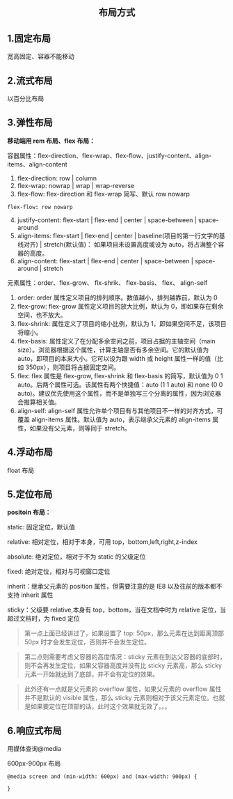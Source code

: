 <h2 align="center">布局方式</h2>

## 1.固定布局

宽高固定、容器不能移动

## 2.流式布局

以百分比布局

## 3.弹性布局

**移动端用 rem 布局、flex 布局：**

容器属性：flex-direction、flex-wrap、flex-flow、justify-content、align-items、align-content

1. flex-direction: row | column
2. flex-wrap: nowrap | wrap | wrap-reverse
3. flex-flow: flex-direction 和 flex-wrap 简写、默认 row nowarp

```
flex-flow: row nowarp
```

4. justify-content: flex-start | flex-end | center | space-between | space-around
5. align-items: flex-start | flex-end | center | baseline(项目的第一行文字的基线对齐) | stretch(默认值)： 如果项目未设置高度或设为 auto，将占满整个容器的高度。
6. align-content: flex-start | flex-end | center | space-between | space-around | stretch

元素属性：order、flex-grow、 flx-shrik、 flex-basis、 flex、 align-self

1. order: order 属性定义项目的排列顺序。数值越小，排列越靠前，默认为 0
2. flex-grow: flex-grow 属性定义项目的放大比例，默认为 0，即如果存在剩余空间，也不放大。
3. flex-shrink: 属性定义了项目的缩小比例，默认为 1，即如果空间不足，该项目将缩小。
4. flex-basis: 属性定义了在分配多余空间之前，项目占据的主轴空间（main size）。浏览器根据这个属性，计算主轴是否有多余空间。它的默认值为 auto，即项目的本来大小。它可以设为跟 width 或 height 属性一样的值（比如 350px），则项目将占据固定空间。
5. flex: flex 属性是 flex-grow, flex-shrink 和 flex-basis 的简写，默认值为 0 1 auto。后两个属性可选。该属性有两个快捷值：auto (1 1 auto) 和 none (0 0 auto)。建议优先使用这个属性，而不是单独写三个分离的属性，因为浏览器会推算相关值。
6. align-self: align-self 属性允许单个项目有与其他项目不一样的对齐方式，可覆盖 align-items 属性。默认值为 auto，表示继承父元素的 align-items 属性，如果没有父元素，则等同于 stretch。

## 4.浮动布局

float 布局

## 5.定位布局

**positoin 布局：**

static: 固定定位，默认值

relative: 相对定位，相对于本身，可用 top，bottom,left,right,z-index

absolute: 绝对定位，相对于不为 static 的父级定位

fixed: 绝对定位，相对与可视窗口定位

inherit：继承父元素的 position 属性，但需要注意的是 IE8 以及往前的版本都不支持 inherit 属性

sticky：父级要 relative,本身有 top，bottom，当在文档中时为 relative 定位，当超过文档时，为 fixed 定位

> 第一点上面已经讲过了，如果设置了 top: 50px，那么元素在达到距离顶部 50px 时才会发生定位，否则并不会发生定位。

> 第二点则需要考虑父容器的高度情况：sticky 元素在到达父容器的底部时，则不会再发生定位，如果父容器高度并没有比 sticky 元素高，那么 sticky 元素一开始就达到了底部，并不会有定位的效果。

> 此外还有一点就是父元素的 overflow 属性，如果父元素的 overflow 属性并不是默认的 visible 属性，那么 sticky 元素则相对于该父元素定位。也就是如果要定位在顶部的话，此时这个效果就无效了。。。

## 6.响应式布局

用媒体查询@media

600px-900px 布局

```
@media screen and (min-width: 600px) and (max-width: 900px) {

}
```
